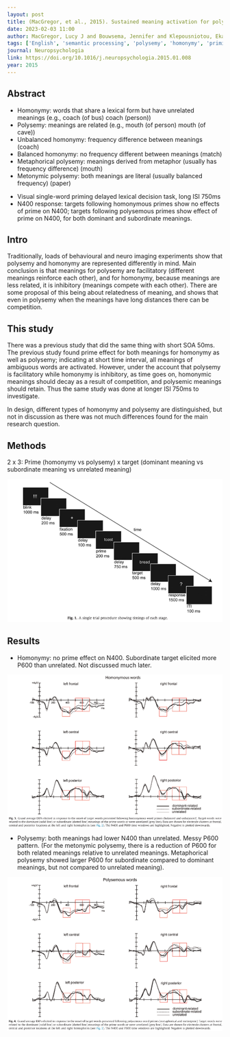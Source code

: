 ```yaml
---
layout: post
title: (MacGregor, et al., 2015). Sustained meaning activation for polysemous but not homonymous words - Evidence from EEG
date: 2023-02-03 11:00
author: MacGregor, Lucy J and Bouwsema, Jennifer and Klepousniotou, Ekaterini
tags: ['English', 'semantic processing', 'polysemy', 'homonymy', 'priming paradigm', 'EEG', 'ERP', 'N400']
journal: Neuropsychologia
link: https://doi.org/10.1016/j.neuropsychologia.2015.01.008
year: 2015
---
```


## Abstract 

- Homonymy: words that share a lexical form but have unrelated meanings (e.g., coach (of bus) coach (person))
- Polysemy: meanings are related (e.g., mouth (of person) mouth (of cave))
- Unbalanced homonymy: frequency difference between meanings (coach)
- Balanced homonymy: no frequency different between meanings (match)
- Metaphorical polysemy: meanings derived from metaphor (usually has frequency difference) (mouth)
- Metonymic polysemy: both meanings are literal (usually balanced frequency) (paper)

<p></p>

- Visual single-word priming delayed lexical decision task, long ISI 750ms
- N400 response: targets following homonymous primes show no effects of prime on N400; targets following polysemous primes show effect of prime on N400, for both dominant and subordinate meanings. 

## Intro

Traditionally, loads of behavioural and neuro imaging experiments show that polysemy and homonymy are represented differently in mind. Main conclusion is that meanings for polysemy are facilitatory (different meanings reinforce each other), and for homonymy, because meanings are less related, it is inhibitory (meanings compete with each other). There are some proposal of this being about relatedness of meaning, and shows that even in polysemy when the meanings have long distances there can be competition. 

## This study

There was a previous study that did the same thing with short SOA 50ms. The previous study found prime effect for both meanings for homonymy as well as polysemy; indicating at short time interval, all meanings of ambiguous words are activated. However, under the account that polysemy is facilitatory while homonymy is inhibitory, as time goes on, homonymic meanings should decay as a result of competition, and polysemic meanings should retain. Thus the same study was done at longer ISI 750ms to investigate. 

In design, different types of homonymy and polysemy are distinguished, but not in discussion as there was not much differences found for the main research question. 

## Methods

2 x 3: Prime (homonymy vs polysemy) x target (dominant meaning vs subordinate meaning vs unrelated meaning)

![procedure](/img/articles-phd/macgregor-2015-1.png)

## Results

- Homonymy: no prime effect on N400. Subordinate target elicited more P600 than unrelated. Not discussed much later.

![result1](/img/articles-phd/macgregor-2015-2.png)

- Polysemy: both meanings had lower N400 than unrelated. Messy P600 pattern. (For the metonymic polysemy, there is a reduction of P600 for both related meanings relative to unrelated meanings. Metaphorical polysemy showed larger P600 for subordinate compared to dominant meanings, but not compared to unrelated meaning).

![result2](/img/articles-phd/macgregor-2015-3.png)